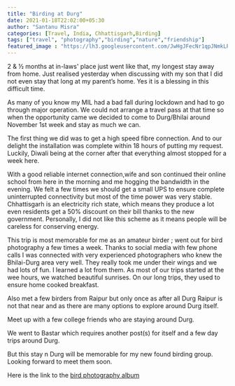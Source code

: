```yaml
---
title: "Birding at Durg"
date: 2021-01-18T22:02:00+05:30
author: "Santanu Misra"
categories: [Travel, India, Chhattisgarh,Birding]
tags: ["travel", "photography","birding","nature","friendship"]
featured_image : "https://lh3.googleusercontent.com/JwHgJFecNr1qpJNmkLPhmwAEmXWe872AQTgd8nyIOHsAC4fBkzUgUYiY3fIIlyW9fevndM_BDMO9zZzOPmC4Pgsp_sje7cPHyno8BIzO1hzn8L7RXuKVasj_DidecIE1HC5kgxEdx3c=w600-h315-p-k"
---
```

2 & ½  months at in-laws' place just went like that, my longest stay away from home. Just realised yesterday when discussing with my son that I did not even stay that long at my parent’s home. Yes it is a blessing in this difficult time.   

As many of you know my MIL had a bad fall during lockdown and had to go through major operation. We could not arrange a travel pass at that time so when the opportunity came we decided to come to Durg/Bhilai around November 1st week and stay as much we can.

The first thing we did was to get a high speed fibre connection. And to our delight the installation was complete within 18 hours of putting my request. Luckily, Diwali being at the corner  after that everything almost stopped for a week here. 

With a good reliable internet connection,wife and son continued their online school from here in the morning and me hogging the bandwidth in the evening. We felt a few times we should get a small UPS to ensure complete uninterrupted connectivity but most of the time power was very stable. Chhattisgarh is an electricity rich state, which means they produce a lot even residents get a 50% discount on their bill thanks to the new government. Personally, I did not like this scheme as it means people will be careless for conserving energy.  

This trip is most memorable for me as an amateur birder ; went out for bird photography a few times a week.  Thanks to social media with few phone calls I was connected with very experienced photographers who knew the Bhilai-Durg area very well. They really took me under their wings and we had lots of fun. I learned a lot from them. As most of our trips started at the wee hours, we watched beautiful sunrises. On our long trips, they used to ensure home cooked breakfast.

Also met a few birders from Raipur but only once as after all Durg Raipur is not that near and as there are many options to explore around Durg itself. 

Meet up with a few college friends who are staying around Durg.

We went to Bastar which requires another post(s) for itself and a few day trips around Durg.

But this stay n Durg will be memorable for my new found birding group. Looking forward to meet them soon. 

Here is the link to the [bird photography album](https://photos.app.goo.gl/PKX7BkD7TiYJcJWy6)

